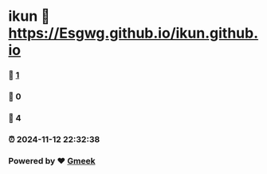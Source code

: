 # ikun :link: https://Esgwg.github.io/ikun.github.io 
### :page_facing_up: [1](https://Esgwg.github.io/ikun.github.io/tag.html) 
### :speech_balloon: 0 
### :hibiscus: 4 
### :alarm_clock: 2024-11-12 22:32:38 
### Powered by :heart: [Gmeek](https://github.com/Meekdai/Gmeek)
